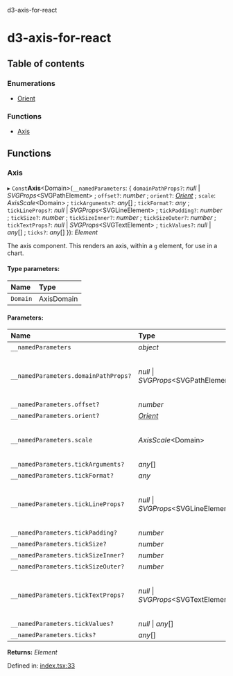 d3-axis-for-react

# d3-axis-for-react

## Table of contents

### Enumerations

- [Orient](enums/orient.md)

### Functions

- [Axis](README.md#axis)

## Functions

### Axis

▸ `Const`**Axis**<Domain\>(`__namedParameters`: { `domainPathProps?`: *null* \| *SVGProps*<SVGPathElement\> ; `offset?`: *number* ; `orient?`: [*Orient*](enums/orient.md) ; `scale`: *AxisScale*<Domain\> ; `tickArguments?`: *any*[] ; `tickFormat?`: *any* ; `tickLineProps?`: *null* \| *SVGProps*<SVGLineElement\> ; `tickPadding?`: *number* ; `tickSize?`: *number* ; `tickSizeInner?`: *number* ; `tickSizeOuter?`: *number* ; `tickTextProps?`: *null* \| *SVGProps*<SVGTextElement\> ; `tickValues?`: *null* \| *any*[] ; `ticks?`: *any*[]  }): *Element*

The axis component. This renders an axis, within a
`g` element, for use in a chart.

#### Type parameters:

Name | Type |
:------ | :------ |
`Domain` | AxisDomain |

#### Parameters:

Name | Type | Description |
:------ | :------ | :------ |
`__namedParameters` | *object* | - |
`__namedParameters.domainPathProps?` | *null* \| *SVGProps*<SVGPathElement\> | Additional attributes to the domain path, or null to omit   |
`__namedParameters.offset?` | *number* | - |
`__namedParameters.orient?` | [*Orient*](enums/orient.md) | - |
`__namedParameters.scale` | *AxisScale*<Domain\> | An initialized d3 scale object, like a d3.linearScale   |
`__namedParameters.tickArguments?` | *any*[] | - |
`__namedParameters.tickFormat?` | *any* | - |
`__namedParameters.tickLineProps?` | *null* \| *SVGProps*<SVGLineElement\> | Additional attributes to add to tick line elements, or null to omit   |
`__namedParameters.tickPadding?` | *number* | - |
`__namedParameters.tickSize?` | *number* | - |
`__namedParameters.tickSizeInner?` | *number* | - |
`__namedParameters.tickSizeOuter?` | *number* | - |
`__namedParameters.tickTextProps?` | *null* \| *SVGProps*<SVGTextElement\> | Additional attributes to add to tick text elements, or null to omit   |
`__namedParameters.tickValues?` | *null* \| *any*[] | - |
`__namedParameters.ticks?` | *any*[] | - |

**Returns:** *Element*

Defined in: [index.tsx:33](https://github.com/tmcw/d3-axis-for-react/blob/c9e22a5/src/index.tsx#L33)
